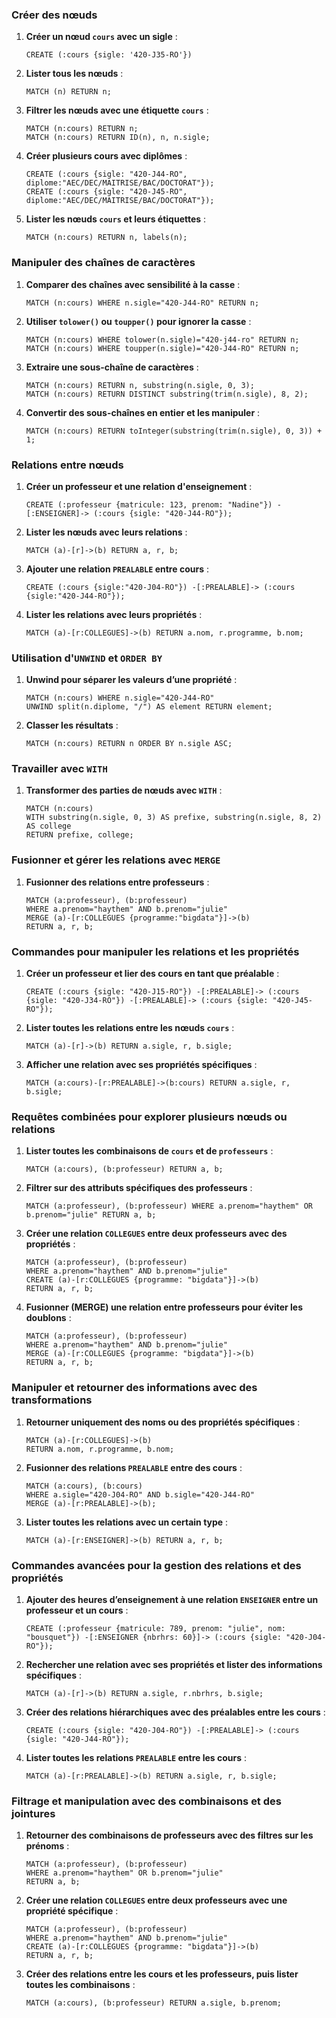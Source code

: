 
### Créer des nœuds
1. **Créer un nœud `cours` avec un sigle** :
   ```cypher
   CREATE (:cours {sigle: '420-J35-RO'})
   ```

2. **Lister tous les nœuds** :
   ```cypher
   MATCH (n) RETURN n;
   ```

3. **Filtrer les nœuds avec une étiquette `cours`** :
   ```cypher
   MATCH (n:cours) RETURN n;
   MATCH (n:cours) RETURN ID(n), n, n.sigle;
   ```

4. **Créer plusieurs cours avec diplômes** :
   ```cypher
   CREATE (:cours {sigle: "420-J44-RO", diplome:"AEC/DEC/MAITRISE/BAC/DOCTORAT"});
   CREATE (:cours {sigle: "420-J45-RO", diplome:"AEC/DEC/MAITRISE/BAC/DOCTORAT"});
   ```

5. **Lister les nœuds `cours` et leurs étiquettes** :
   ```cypher
   MATCH (n:cours) RETURN n, labels(n);
   ```

### Manipuler des chaînes de caractères
1. **Comparer des chaînes avec sensibilité à la casse** :
   ```cypher
   MATCH (n:cours) WHERE n.sigle="420-J44-RO" RETURN n;
   ```

2. **Utiliser `tolower()` ou `toupper()` pour ignorer la casse** :
   ```cypher
   MATCH (n:cours) WHERE tolower(n.sigle)="420-j44-ro" RETURN n;
   MATCH (n:cours) WHERE toupper(n.sigle)="420-J44-RO" RETURN n;
   ```

3. **Extraire une sous-chaîne de caractères** :
   ```cypher
   MATCH (n:cours) RETURN n, substring(n.sigle, 0, 3);
   MATCH (n:cours) RETURN DISTINCT substring(trim(n.sigle), 8, 2);
   ```

4. **Convertir des sous-chaînes en entier et les manipuler** :
   ```cypher
   MATCH (n:cours) RETURN toInteger(substring(trim(n.sigle), 0, 3)) + 1;
   ```

### Relations entre nœuds
1. **Créer un professeur et une relation d'enseignement** :
   ```cypher
   CREATE (:professeur {matricule: 123, prenom: "Nadine"}) -[:ENSEIGNER]-> (:cours {sigle: "420-J44-RO"});
   ```

2. **Lister les nœuds avec leurs relations** :
   ```cypher
   MATCH (a)-[r]->(b) RETURN a, r, b;
   ```

3. **Ajouter une relation `PREALABLE` entre cours** :
   ```cypher
   CREATE (:cours {sigle:"420-J04-RO"}) -[:PREALABLE]-> (:cours {sigle:"420-J44-RO"});
   ```

4. **Lister les relations avec leurs propriétés** :
   ```cypher
   MATCH (a)-[r:COLLEGUES]->(b) RETURN a.nom, r.programme, b.nom;
   ```

### Utilisation d'`UNWIND` et `ORDER BY`
1. **Unwind pour séparer les valeurs d’une propriété** :
   ```cypher
   MATCH (n:cours) WHERE n.sigle="420-J44-RO"
   UNWIND split(n.diplome, "/") AS element RETURN element;
   ```

2. **Classer les résultats** :
   ```cypher
   MATCH (n:cours) RETURN n ORDER BY n.sigle ASC;
   ```

### Travailler avec `WITH`
1. **Transformer des parties de nœuds avec `WITH`** :
   ```cypher
   MATCH (n:cours)
   WITH substring(n.sigle, 0, 3) AS prefixe, substring(n.sigle, 8, 2) AS college
   RETURN prefixe, college;
   ```

### Fusionner et gérer les relations avec `MERGE`
1. **Fusionner des relations entre professeurs** :
   ```cypher
   MATCH (a:professeur), (b:professeur)
   WHERE a.prenom="haythem" AND b.prenom="julie"
   MERGE (a)-[r:COLLEGUES {programme:"bigdata"}]->(b)
   RETURN a, r, b;
   ```



### Commandes pour manipuler les relations et les propriétés

1. **Créer un professeur et lier des cours en tant que préalable** :
   ```cypher
   CREATE (:cours {sigle: "420-J15-RO"}) -[:PREALABLE]-> (:cours {sigle: "420-J34-RO"}) -[:PREALABLE]-> (:cours {sigle: "420-J45-RO"});
   ```

2. **Lister toutes les relations entre les nœuds `cours`** :
   ```cypher
   MATCH (a)-[r]->(b) RETURN a.sigle, r, b.sigle;
   ```

3. **Afficher une relation avec ses propriétés spécifiques** :
   ```cypher
   MATCH (a:cours)-[r:PREALABLE]->(b:cours) RETURN a.sigle, r, b.sigle;
   ```

### Requêtes combinées pour explorer plusieurs nœuds ou relations

1. **Lister toutes les combinaisons de `cours` et de `professeurs`** :
   ```cypher
   MATCH (a:cours), (b:professeur) RETURN a, b;
   ```

2. **Filtrer sur des attributs spécifiques des professeurs** :
   ```cypher
   MATCH (a:professeur), (b:professeur) WHERE a.prenom="haythem" OR b.prenom="julie" RETURN a, b;
   ```

3. **Créer une relation `COLLEGUES` entre deux professeurs avec des propriétés** :
   ```cypher
   MATCH (a:professeur), (b:professeur)
   WHERE a.prenom="haythem" AND b.prenom="julie"
   CREATE (a)-[r:COLLEGUES {programme: "bigdata"}]->(b)
   RETURN a, r, b;
   ```

4. **Fusionner (MERGE) une relation entre professeurs pour éviter les doublons** :
   ```cypher
   MATCH (a:professeur), (b:professeur)
   WHERE a.prenom="haythem" AND b.prenom="julie"
   MERGE (a)-[r:COLLEGUES {programme: "bigdata"}]->(b)
   RETURN a, r, b;
   ```

### Manipuler et retourner des informations avec des transformations

1. **Retourner uniquement des noms ou des propriétés spécifiques** :
   ```cypher
   MATCH (a)-[r:COLLEGUES]->(b)
   RETURN a.nom, r.programme, b.nom;
   ```

2. **Fusionner des relations `PREALABLE` entre des cours** :
   ```cypher
   MATCH (a:cours), (b:cours)
   WHERE a.sigle="420-J04-RO" AND b.sigle="420-J44-RO"
   MERGE (a)-[r:PREALABLE]->(b);
   ```

3. **Lister toutes les relations avec un certain type** :
   ```cypher
   MATCH (a)-[r:ENSEIGNER]->(b) RETURN a, r, b;
   ```

### Commandes avancées pour la gestion des relations et des propriétés

1. **Ajouter des heures d’enseignement à une relation `ENSEIGNER` entre un professeur et un cours** :
   ```cypher
   CREATE (:professeur {matricule: 789, prenom: "julie", nom: "bousquet"}) -[:ENSEIGNER {nbrhrs: 60}]-> (:cours {sigle: "420-J04-RO"});
   ```

2. **Rechercher une relation avec ses propriétés et lister des informations spécifiques** :
   ```cypher
   MATCH (a)-[r]->(b) RETURN a.sigle, r.nbrhrs, b.sigle;
   ```

3. **Créer des relations hiérarchiques avec des préalables entre les cours** :
   ```cypher
   CREATE (:cours {sigle: "420-J04-RO"}) -[:PREALABLE]-> (:cours {sigle: "420-J44-RO"});
   ```

4. **Lister toutes les relations `PREALABLE` entre les cours** :
   ```cypher
   MATCH (a)-[r:PREALABLE]->(b) RETURN a.sigle, r, b.sigle;
   ```

### Filtrage et manipulation avec des combinaisons et des jointures

1. **Retourner des combinaisons de professeurs avec des filtres sur les prénoms** :
   ```cypher
   MATCH (a:professeur), (b:professeur)
   WHERE a.prenom="haythem" OR b.prenom="julie"
   RETURN a, b;
   ```

2. **Créer une relation `COLLEGUES` entre deux professeurs avec une propriété spécifique** :
   ```cypher
   MATCH (a:professeur), (b:professeur)
   WHERE a.prenom="haythem" AND b.prenom="julie"
   CREATE (a)-[r:COLLEGUES {programme: "bigdata"}]->(b)
   RETURN a, r, b;
   ```

3. **Créer des relations entre les cours et les professeurs, puis lister toutes les combinaisons** :
   ```cypher
   MATCH (a:cours), (b:professeur) RETURN a.sigle, b.prenom;
   ```

